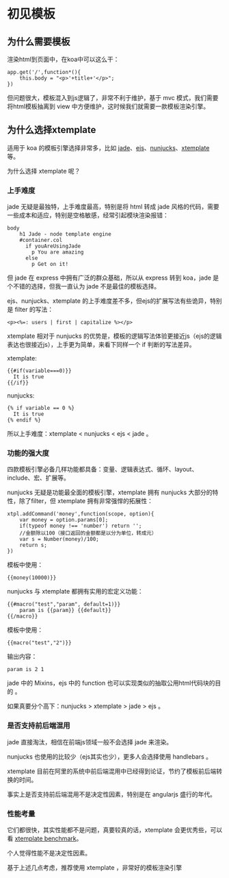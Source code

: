 # 初见模板

## 为什么需要模板

渲染html到页面中，在koa中可以这么干：

    app.get('/',function*(){
        this.body = "<p>'+title+'</p>";
    })

但问题很大，模板混入到js逻辑了，非常不利于维护，基于 mvc 模式，我们需要将html模板抽离到 view 中方便维护，这时候我们就需要一款模板渲染引擎。

## 为什么选择xtemplate

适用于 koa 的模板引擎选择非常多，比如 [jade](https://www.npmjs.com/package/koa-jade)、[ejs](https://www.npmjs.com/package/koa-ejs)、[nunjucks](https://www.npmjs.com/package/koajs-nunjucks)、[xtemplate](https://github.com/xtemplate/xtemplate) 等。

为什么选择 xtemplate 呢？

### 上手难度

jade 无疑是最独特，上手难度最高，特别是将 html 转成 jade 风格的代码，需要一些成本和适应，特别是空格敏感，经常引起模块渲染报错：

    body
        h1 Jade - node template engine
        #container.col
          if youAreUsingJade
            p You are amazing
          else
            p Get on it!

但 jade 在 express 中拥有广泛的群众基础，所以从 express 转到 koa，jade 是个不错的选择，但我一直认为 jade 不是最佳的模板选择。

ejs、nunjucks、xtemplate 的上手难度差不多，但ejs的扩展写法有些诡异，特别是 filter 的写法：

    <p><%=: users | first | capitalize %></p>

xtemplate 相对于 nunjucks 的优势是，模板的逻辑写法体验更接近js（ejs的逻辑表达也很接近js），上手更为简单，来看下同样一个 if 判断的写法差异。

xtemplate:

    {{#if(variable===0)}}
      It is true    
    {{/if}}

nunjucks:

    {% if variable == 0 %}
      It is true
    {% endif %}

所以上手难度：xtemplate < nunjucks < ejs < jade 。

### 功能的强大度

四款模板引擎必备几样功能都具备：变量、逻辑表达式、循环、layout、include、宏、扩展等。

nunjucks 无疑是功能最全面的模板引擎，xtemplate 拥有 nunjucks 大部分的特性，除了filter，但 xtemplate 拥有非常强悍的拓展性：

    xtpl.addCommand('money',function(scope, option){
        var money = option.params[0];
        if(typeof money !== 'number') return '';
        //金额除以100（接口返回的金额都是以分为单位，转成元）
        var s = Number(money)/100;
        return s;
    })
    
模板中使用：

    {{money(10000)}}
    
nunjucks 与 xtemplate 都拥有实用的宏定义功能：

    {{#macro("test","param", default=1)}}
        param is {{param}} {{default}}
    {{/macro}}
    
模板中使用：
    
    {{macro("test","2")}}
    
输出内容：

    param is 2 1

jade 中的 Mixins，ejs 中的 function 也可以实现类似的抽取公用html代码块的目的 。

如果真要分个高下：nunjucks > xtemplate > jade > ejs 。

### 是否支持前后端混用

jade 直接淘汰，相信在前端js领域一般不会选择 jade 来渲染。

nunjucks 也使用的比较少（ejs其实也少），更多人会选择使用 handlebars 。

xtemplate 目前在阿里的系统中前后端混用中已经得到论证，节约了模板前后端转换的时间。

事实上是否支持前后端混用不是决定性因素，特别是在 angularjs 盛行的年代。

### 性能考量

它们都很快，其实性能都不是问题，真要较真的话，xtemplate 会更优秀些，可以看 [xtemplate benchmark](https://github.com/xtemplate/xtemplate/blob/master/benchmark/result/2014-09-22-benchmark.md)。

个人觉得性能不是决定性因素。

基于上述几点考虑，推荐使用 xtemplate ，非常好的模板渲染引擎